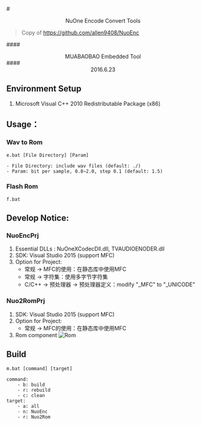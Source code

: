 #<center>NuOne Encode Convert Tools</center>

> Copy of https://github.com/allen9408/NuoEnc

####<center>MUABAOBAO Embedded Tool</center>
####<center>2016.6.23</center>

## Environment Setup
1. Microsoft Visual C++ 2010 Redistributable Package (x86)

## Usage：
### Wav to Rom
```
e.bat [File Directory] [Param]

- File Directory: include wav files (default: ./)
- Param: bit per sample, 0.8~2.0, step 0.1 (default: 1.5)
```

### Flash Rom
```
f.bat
```

## Develop Notice:
### NuoEncPrj
1. Essential DLLs : NuOneXCodecDll.dll, TVAUDIOENODER.dll
2. SDK: Visual Studio 2015 (support MFC)
3. Option for Project:
    + 常规 -> MFC的使用：在静态库中使用MFC
    + 常规 -> 字符集：使用多字节字符集
    + C/C++ -> 预处理器 -> 预处理器定义：modify "_MFC" to "_UNICODE"

### Nuo2RomPrj
1. SDK: Visual Studio 2015 (support MFC)
2. Option for Project:
    + 常规 -> MFC的使用：在静态库中使用MFC
3. Rom component
![Rom](http://o7orbx8c7.bkt.clouddn.com/NuoRom.png)

## Build
```
m.bat [command] [target]

command:
    - b: build
    - r: rebuild
    - c: clean
target:
    - a: all
    - n: NuoEnc
    - r: Nuo2Rom
```


